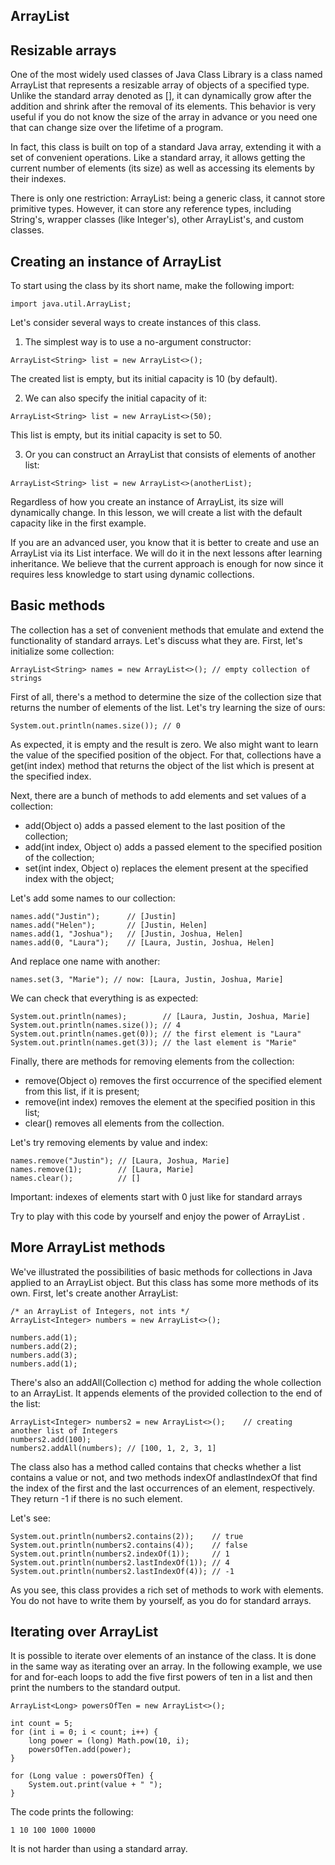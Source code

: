## ArrayList 

## Resizable arrays

One of the most widely used classes of Java Class Library is a class named ArrayList that represents a resizable array of objects of a specified type. Unlike the standard array denoted as [], it can dynamically grow after the addition and shrink after the removal of its elements. This behavior is very useful if you do not know the size of the array in advance or you need one that can change size over the lifetime of a program.

In fact, this class is built on top of a standard Java array, extending it with a set of convenient operations. Like a standard array, it allows getting the current number of elements (its size) as well as accessing its elements by their indexes.

There is only one restriction: ArrayList: being a generic class, it cannot store primitive types. However, it can store any reference types, including String's, wrapper classes (like Integer's), other ArrayList's, and custom classes.

## Creating an instance of ArrayList

To start using the class by its short name, make the following import:

```
import java.util.ArrayList;
```

Let's consider several ways to create instances of this class.

1) The simplest way is to use a no-argument constructor:

```
ArrayList<String> list = new ArrayList<>();
```

The created list is empty, but its initial capacity is 10 (by default).

2) We can also specify the initial capacity of it:

```
ArrayList<String> list = new ArrayList<>(50);
```

This list is empty, but its initial capacity is set to 50.

3) Or you can construct an ArrayList that consists of elements of another list:

```
ArrayList<String> list = new ArrayList<>(anotherList);
```

Regardless of how you create an instance of ArrayList, its size will dynamically change. In this lesson, we will create a list with the default capacity like in the first example.

If you are an advanced user, you know that it is better to create and use an ArrayList via its List interface. We will do it in the next lessons after learning inheritance. We believe that the current approach is enough for now since it requires less knowledge to start using dynamic collections.

## Basic methods

The collection has a set of convenient methods that emulate and extend the functionality of standard arrays. Let's discuss what they are. First, let's initialize some collection:

```
ArrayList<String> names = new ArrayList<>(); // empty collection of strings
```

First of all, there's a method to determine the size of the collection size that returns the number of elements of the list. Let's try learning the size of ours:

```
System.out.println(names.size()); // 0
```

As expected, it is empty and the result is zero. We also might want to learn the value of the specified position of the object. For that, collections have a get(int index) method that returns the object of the list which is present at the specified index.

Next, there are a bunch of methods to add elements and set values of a collection:

- add(Object o) adds a passed element to the last position of the collection;
- add(int index, Object o) adds a passed element to the specified position of the collection;
- set(int index, Object o) replaces the element present at the specified index with the object;

Let's add some names to our collection:

```
names.add("Justin");      // [Justin]
names.add("Helen");       // [Justin, Helen]
names.add(1, "Joshua");   // [Justin, Joshua, Helen]
names.add(0, "Laura");    // [Laura, Justin, Joshua, Helen]
```

And replace one name with another:

```
names.set(3, "Marie"); // now: [Laura, Justin, Joshua, Marie]
```

We can check that everything is as expected:

```
System.out.println(names);        // [Laura, Justin, Joshua, Marie]
System.out.println(names.size()); // 4
System.out.println(names.get(0)); // the first element is "Laura"
System.out.println(names.get(3)); // the last element is "Marie"
```

Finally, there are methods for removing elements from the collection:

- remove(Object o) removes the first occurrence of the specified element from this list, if it is present;
- remove(int index) removes the element at the specified position in this list;
- clear() removes all elements from the collection.

Let's try removing elements by value and index:

```
names.remove("Justin"); // [Laura, Joshua, Marie]
names.remove(1);        // [Laura, Marie]
names.clear();          // []
```

Important: indexes of elements start with 0 just like for standard arrays

Try to play with this code by yourself and enjoy the power of ArrayList . 

## More ArrayList methods

We've illustrated the possibilities of basic methods for collections in Java applied to an ArrayList object. But this class has some more methods of its own. First, let's create another ArrayList:

```
/* an ArrayList of Integers, not ints */
ArrayList<Integer> numbers = new ArrayList<>();

numbers.add(1);
numbers.add(2);
numbers.add(3);
numbers.add(1);
```

There's also an addAll(Collection c) method for adding the whole collection to an ArrayList. It appends elements of the provided collection to the end of the list:

```
ArrayList<Integer> numbers2 = new ArrayList<>();    // creating another list of Integers
numbers2.add(100);
numbers2.addAll(numbers); // [100, 1, 2, 3, 1]
```

The class also has a method called contains that checks whether a list contains a value or not, and two methods indexOf andlastIndexOf that find the index of the first and the last occurrences of an element, respectively. They return -1 if there is no such element.

Let's see:

```
System.out.println(numbers2.contains(2));    // true
System.out.println(numbers2.contains(4));    // false
System.out.println(numbers2.indexOf(1));     // 1
System.out.println(numbers2.lastIndexOf(1)); // 4
System.out.println(numbers2.lastIndexOf(4)); // -1
```

As you see, this class provides a rich set of methods to work with elements. You do not have to write them by yourself, as you do for standard arrays.

## Iterating over ArrayList

It is possible to iterate over elements of an instance of the class. It is done in the same way as iterating over an array. In the following example, we use for and for-each loops to add the five first powers of ten in a list and then print the numbers to the standard output.

```
ArrayList<Long> powersOfTen = new ArrayList<>();

int count = 5;
for (int i = 0; i < count; i++) {
    long power = (long) Math.pow(10, i);
    powersOfTen.add(power);
}

for (Long value : powersOfTen) {
    System.out.print(value + " ");
}
```

The code prints the following:

```
1 10 100 1000 10000 
```

It is not harder than using a standard array.
